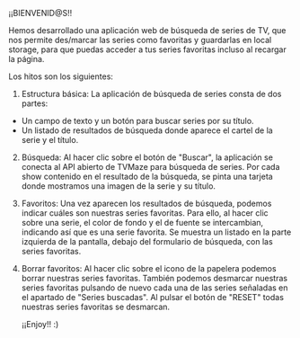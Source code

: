 ¡¡BIENVENID@S!!

Hemos desarrollado una aplicación web de búsqueda de series de TV, que nos permite des/marcar las series como favoritas y guardarlas en local storage, para que puedas acceder a tus series favoritas incluso al recargar la página.

Los hitos son los siguientes:

1. Estructura básica:
   La aplicación de búsqueda de series consta de dos partes:

- Un campo de texto y un botón para buscar series por su título.
- Un listado de resultados de búsqueda donde aparece el cartel de la serie y el título.

2. Búsqueda:
   Al hacer clic sobre el botón de "Buscar", la aplicación se conecta al API abierto de TVMaze para búsqueda de series.
   Por cada show contenido en el resultado de la búsqueda, se pinta una tarjeta donde mostramos una imagen de la serie y su título.

3. Favoritos:
   Una vez aparecen los resultados de búsqueda, podemos indicar cuáles son nuestras series favoritas. Para ello, al hacer clic sobre una serie, el color de fondo y el de fuente se intercambian, indicando así que es una serie favorita.
   Se muestra un listado en la parte izquierda de la pantalla, debajo del formulario de búsqueda, con las series favoritas.

4. Borrar favoritos:
   Al hacer clic sobre el icono de la papelera podemos borrar nuestras series favoritas.
   También podemos desmarcar nuestras series favoritas pulsando de nuevo cada una de las series señaladas en el apartado de "Series buscadas".
   Al pulsar el botón de "RESET" todas nuestras series favoritas se desmarcan.

   ¡¡Enjoy!! :)
